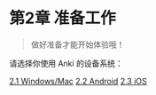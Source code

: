# 第2章 准备工作
> 做好准备才能开始体验哦！

请选择你使用 Anki 的设备系统：

[2.1 Windows/Mac](windows-or-mac.md)
[2.2 Android](android.md)
[2.3 iOS](ios.md)



